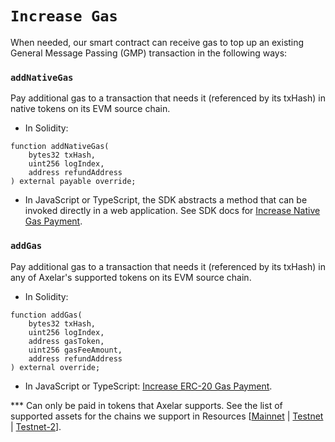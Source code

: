 # `Increase Gas`

When needed, our smart contract can receive gas to top up an existing General Message Passing (GMP) transaction in the following ways:

### `addNativeGas`

Pay additional gas to a transaction that needs it (referenced by its txHash) in native tokens on its EVM source chain.

- In Solidity:

```solidity
function addNativeGas(
    bytes32 txHash,
    uint256 logIndex,
    address refundAddress
) external payable override;
```

- In JavaScript or TypeScript, the SDK abstracts a method that can be invoked directly in a web application.
  See SDK docs for [Increase Native Gas Payment](/dev/axelarjs-sdk/tx-status-query-recovery#21-native-gas-payment).

### `addGas`

Pay additional gas to a transaction that needs it (referenced by its txHash) in any of Axelar's supported tokens on its EVM source chain.

- In Solidity:

```solidity
function addGas(
    bytes32 txHash,
    uint256 logIndex,
    address gasToken,
    uint256 gasFeeAmount,
    address refundAddress
) external override;
```

- In JavaScript or TypeScript: [Increase ERC-20 Gas Payment](/dev/axelarjs-sdk/tx-status-query-recovery#22-erc-20-gas-payment).

\*\*\* Can only be paid in tokens that Axelar supports. See the list of supported assets for the chains we support in Resources [[Mainnet](/resources/mainnet) | [Testnet](/resources/testnet) | [Testnet-2](/resources/testnet-2)].
